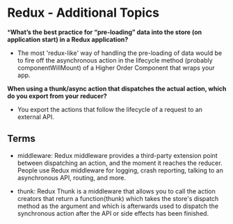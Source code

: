 # Redux - Additional Topics

***What’s the best practice for “pre-loading” data into the store (on application start) in a Redux application?**

- The most 'redux-like' way of handling the pre-loading of data would be to fire off the asynchronous action in the lifecycle method (probably componentWillMount) of a Higher Order Component that wraps your app.

**When using a thunk/async action that dispatches the actual action, which do you export from your reducer?**

- You export the actions that follow the lifecycle of a request to an external API.

## Terms

- middleware: Redux middleware provides a third-party extension point between dispatching an action, and the moment it reaches the reducer. People use Redux middleware for logging, crash reporting, talking to an asynchronous API, routing, and more.

- thunk: Redux Thunk is a middleware that allows you to call the action creators that return a function(thunk) which takes the store's dispatch method as the argument and which is afterwards used to dispatch the synchronous action after the API or side effects has been finished.